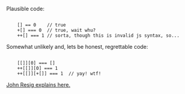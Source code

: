 Plausible code:

<code>
    [] == 0    // true
    +[] === 0  // true, wait whu?
    ++[] === 1 // sorta, though this is invalid js syntax, so...
</code>

Somewhat unlikely and, lets be honest, regrettable code:

<code>
    [[]][0] === []
    ++[[]][0] === 1
    ++[[]][+[]] === 1  // yay! wtf!
</code>

[John Resig explains here.](http://news.ycombinator.com/item?id=1154338)
